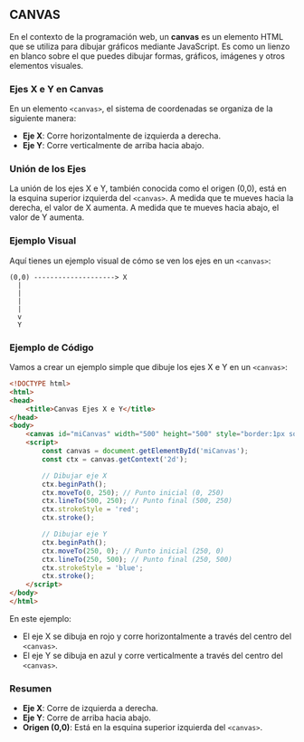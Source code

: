 
## CANVAS 

En el contexto de la programación web, un __canvas__ es un elemento HTML que se utiliza para dibujar gráficos mediante JavaScript. Es como un lienzo en blanco sobre el que puedes dibujar formas, gráficos, imágenes y otros elementos visuales.

### Ejes X e Y en Canvas

En un elemento `<canvas>`, el sistema de coordenadas se organiza de la siguiente manera:

- **Eje X**: Corre horizontalmente de izquierda a derecha.
- **Eje Y**: Corre verticalmente de arriba hacia abajo.

### Unión de los Ejes

La unión de los ejes X e Y, también conocida como el origen (0,0), está en la esquina superior izquierda del `<canvas>`. A medida que te mueves hacia la derecha, el valor de X aumenta. A medida que te mueves hacia abajo, el valor de Y aumenta.

### Ejemplo Visual

Aquí tienes un ejemplo visual de cómo se ven los ejes en un `<canvas>`:

```
(0,0) --------------------> X
  |
  |
  |
  |
  v
  Y
```

### Ejemplo de Código

Vamos a crear un ejemplo simple que dibuje los ejes X e Y en un `<canvas>`:

```html
<!DOCTYPE html>
<html>
<head>
    <title>Canvas Ejes X e Y</title>
</head>
<body>
    <canvas id="miCanvas" width="500" height="500" style="border:1px solid #000;"></canvas>
    <script>
        const canvas = document.getElementById('miCanvas');
        const ctx = canvas.getContext('2d');

        // Dibujar eje X
        ctx.beginPath();
        ctx.moveTo(0, 250); // Punto inicial (0, 250)
        ctx.lineTo(500, 250); // Punto final (500, 250)
        ctx.strokeStyle = 'red';
        ctx.stroke();

        // Dibujar eje Y
        ctx.beginPath();
        ctx.moveTo(250, 0); // Punto inicial (250, 0)
        ctx.lineTo(250, 500); // Punto final (250, 500)
        ctx.strokeStyle = 'blue';
        ctx.stroke();
    </script>
</body>
</html>
```

En este ejemplo:

- El eje X se dibuja en rojo y corre horizontalmente a través del centro del `<canvas>`.
- El eje Y se dibuja en azul y corre verticalmente a través del centro del `<canvas>`.

### Resumen

- **Eje X**: Corre de izquierda a derecha.
- **Eje Y**: Corre de arriba hacia abajo.
- **Origen (0,0)**: Está en la esquina superior izquierda del `<canvas>`.
